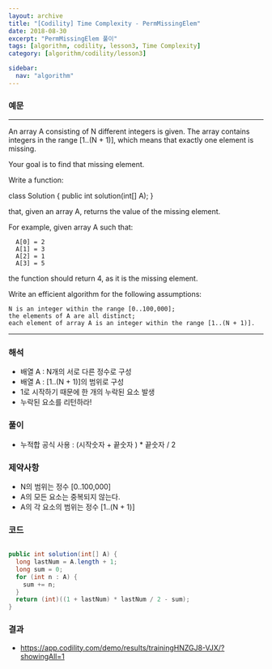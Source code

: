 ```yaml
---
layout: archive
title: "[Codility] Time Complexity - PermMissingElem"
date: 2018-08-30
excerpt: "PermMissingElem 풀이"
tags: [algorithm, codility, lesson3, Time Complexity]
category: [algorithm/codility/lesson3]

sidebar:
  nav: "algorithm"
---
```


### 예문 
* * *
An array A consisting of N different integers is given. 
The array contains integers in the range [1..(N + 1)], which means that exactly one element is missing.

Your goal is to find that missing element.

Write a function:

class Solution { public int solution(int[] A); }

that, given an array A, returns the value of the missing element.

For example, given array A such that:
```
  A[0] = 2
  A[1] = 3
  A[2] = 1
  A[3] = 5
```
the function should return 4, as it is the missing element.

Write an efficient algorithm for the following assumptions:
```
N is an integer within the range [0..100,000];
the elements of A are all distinct;
each element of array A is an integer within the range [1..(N + 1)].
```
* * *

### 해석
* 배열 A : N개의 서로 다른 정수로 구성
* 배열 A : [1..(N + 1)]의 범위로 구성
* 1로 시작하기 때문에 한 개의 누락된 요소 발생
* 누락된 요소를 리턴하라!

### 풀이
* 누적합 공식 사용 : (시작숫자 + 끝숫자 ) * 끝숫자 / 2

### 제약사항
* N의 범위는 정수 [0..100,000]
* A의 모든 요소는 중복되지 않는다.
* A의 각 요소의 범위는 정수 [1..(N + 1)]

### 코드
``` java

public int solution(int[] A) {
  long lastNum = A.length + 1;
  long sum = 0;
  for (int n : A) {
    sum += n;
  }
  return (int)((1 + lastNum) * lastNum / 2 - sum);
}
```

### 결과
* https://app.codility.com/demo/results/trainingHNZGJ8-VJX/?showingAll=1